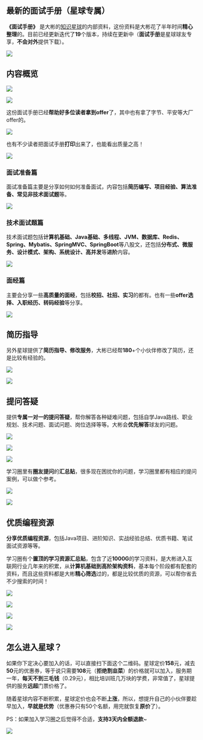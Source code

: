 ## 最新的面试手册（星球专属）

**《面试手册》** 是大彬的[知识星球](https://topjavaer.cn/zsxq/introduce.html)的内部资料，这份资料是大彬花了半年时间**精心整理**的。目前已经更新迭代了**19**个版本，持续在更新中（**面试手册**是星球球友专享，**不会对外**提供下载）。

![](http://img.topjavaer.cn/img/image-20230102132236357.png)

## 内容概览

![](http://img.topjavaer.cn/img/202305180033154.png)

![](http://img.topjavaer.cn/img/image-20230102151744058.png)

这份面试手册已经**帮助好多位读者拿到offer**了，其中也有拿了字节、平安等大厂offer的。

![](http://img.topjavaer.cn/img/星球面试手册1.png)

也有不少读者把面试手册**打印**出来了，也能看出质量之高！

![](http://img.topjavaer.cn/img/星球面试手册打印.png)

### 面试准备篇

面试准备篇主要是分享如何如何准备面试，内容包括**简历编写、项目经验、算法准备、常见非技术面试题**等。

![](http://img.topjavaer.cn/img/202305292304666.png)

### 技术面试题篇

技术面试题包括**计算机基础、Java基础、多线程、JVM、数据库、Redis、Spring、Mybatis、SpringMVC、SpringBoot**等八股文，还包括**分布式、微服务、设计模式、架构、系统设计、高并发**等**进阶**内容。

![](http://img.topjavaer.cn/img/202305292308036.png)

### 面经篇

主要会分享一些**高质量的面经**，包括**校招、社招、实习**的都有。也有一些**offer选择、入职经历、转码经验**等分享。

![](http://img.topjavaer.cn/img/202305292313633.png)

## 简历指导

另外星球提供了**简历指导、修改服务**，大彬已经帮**180**+个小伙伴修改了简历，还是比较有经验的。

![](http://img.topjavaer.cn/img/image-20230111224933180.png)

![](http://img.topjavaer.cn/img/简历修改1.png)

## 提问答疑

提供**专属一对一的提问答疑**，帮你解答各种疑难问题，包括自学Java路线、职业规划、技术问题、面试问题、岗位选择等等。大彬会**优先解答**球友的问题。

![](http://img.topjavaer.cn/img/image-20230319155647933.png)

![](http://img.topjavaer.cn/img/image-20230318103729439.png)

![](http://img.topjavaer.cn/img/20230331083521.png)

学习圈里有**圈友提问**的**汇总贴**，很多现在困扰你的问题，学习圈里都有相应的提问案例，可以做个参考。

![](http://img.topjavaer.cn/img/image-20230111232910870.png)

![](http://img.topjavaer.cn/img/image-20230111233038376.png)

## 优质编程资源

**分享优质编程资源**，包括Java项目、进阶知识、实战经验总结、优质书籍、笔试面试资源等等。

学习圈有个**置顶的学习资源汇总贴**，包含了近**1000G**的学习资料，是大彬进入互联网行业几年来的积累，从**计算机基础到高阶架构资料**，基本每个阶段都有配套的资料，而且这些资料都是大彬**精心筛选**过的，都是比较优质的资源，可以帮你省去不少搜索的时间！

![](http://img.topjavaer.cn/img/20230116133239.png)

![](http://img.topjavaer.cn/img/image-20221229145455706.png)

![](http://img.topjavaer.cn/img/image-20230111225725073.png)

![](http://img.topjavaer.cn/img/image-20221229145649490.png)

## 怎么进入星球？

如果你下定决心要加入的话，可以直接扫下面这个二维码。星球定价**158**元，减去**50**元的优惠券，等于说只需要**108**元（**拒绝割韭菜**）的价格就可以加入，服务期一年，**每天不到三毛钱**（0.29元），相比培训班几万块的学费，非常值了，星球提供的服务**远超**门票价格了。

随着星球内容不断积累，星球定价也会不断**上涨**，所以，想提升自己的小伙伴要趁早加入，**早就是优势**（优惠券只有50个名额，用完就恢复**原价**了）。

PS：如果加入学习圈之后觉得不合适，**支持3天内全额退款**~

![](http://img.topjavaer.cn/img/202304212233017.png)